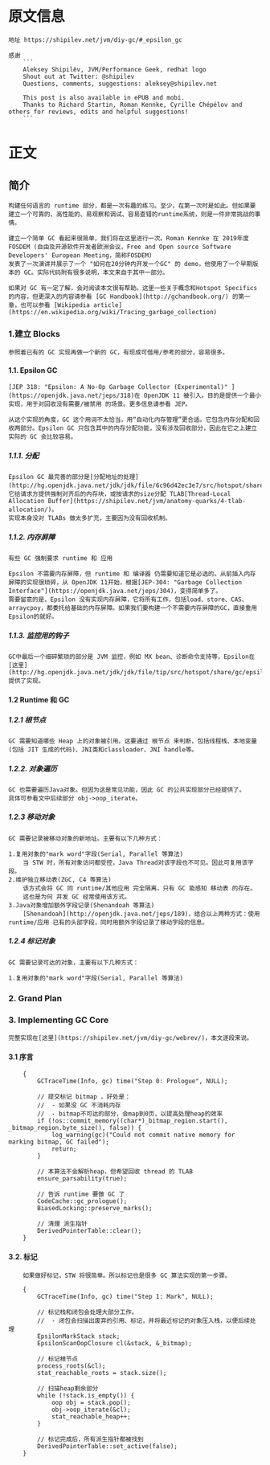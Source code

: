 # 原文信息

	地址 https://shipilev.net/jvm/diy-gc/#_epsilon_gc

	感谢
		```
		Aleksey Shipilёv, JVM/Performance Geek, redhat logo
		Shout out at Twitter: @shipilev
		Questions, comments, suggestions: aleksey@shipilev.net

		This post is also available in ePUB and mobi.
		Thanks to Richard Startin, Roman Kennke, Cyrille Chépélov and others for reviews, edits and helpful suggestions!
		```
		
# 正文

## 简介
	
	构建任何语言的 runtime 部分，都是一次有趣的练习。至少，在第一次时是如此。但如果要建立一个可靠的、高性能的、易观察和调试、容易查错的runtime系统，则是一件非常挑战的事情。
	
	建立一个简单 GC 看起来很简单，我们将在这里进行一次。Roman Kennke 在 2019年度 FOSDEM (自由及开源软件开发者欧洲会议，Free and Open source Software Developers' European Meeting，简称FOSDEM)
	发表了一次演讲并展示了一个 "如何在20分钟内开发一个GC" 的 demo，他使用了一个早期版本的 GC。实际代码附有很多说明，本文来自于其中一部分。
	
	如果对 GC 有一定了解，会对阅读本文很有帮助。这里一些关于概念和Hotspot Specifics 的内容，但更深入的内容请参看 [GC Handbook](http://gchandbook.org/) 的第一章，也可以参看 [Wikipedia article](https://en.wikipedia.org/wiki/Tracing_garbage_collection)
	
### 1.建立 Blocks

	参照着已有的 GC 实现再做一个新的 GC，有现成可借用/参考的部分，容易很多。

#### 1.1. Epsilon GC

	[JEP 318: "Epsilon: A No-Op Garbage Collector (Experimental)" ](https://openjdk.java.net/jeps/318)在 OpenJDK 11 被引入。目的是提供一个最小实现，用于对回收没有需要/被禁用 的场景。更多信息请参看 JEP。

	从这个实现的角度，GC 这个用词不太恰当，用“自动化内存管理”更合适。它包含内存分配和回收两部分。Epsilon GC 只包含其中的内存分配功能，没有涉及回收部分，因此在它之上建立实际的 GC 会比较容易。
	
##### 1.1.1. 分配
		
	Epsilon GC 最完善的部分是[分配地址的处理](http://hg.openjdk.java.net/jdk/jdk/file/6c96d42ec3e7/src/hotspot/share/gc/epsilon/epsilonHeap.cpp#l173)。
	它给请求方提供强制对齐后的内存块，或按请求的size分配 TLAB[Thread-Local Allocation Buffer](https://shipilev.net/jvm/anatomy-quarks/4-tlab-allocation/)。
	实现本身没对 TLABs 做太多扩充，主要因为没有回收机制。
	
##### 1.1.2. 内存屏障

	有些 GC 强制要求 runtime 和 应用
	
	Epsilon 不需要内存屏障，但 runtime 和 编译器 仍需要知道它是必选的。从前插入内存屏障的实现很琐碎，从 OpenJDK 11开始，根据[JEP-304: "Garbage Collection Interface"](https://openjdk.java.net/jeps/304)，变得简单多了。
	需要留意的是，Epsilon 没有实现内存屏障，它将所有工作，包括load、store、CAS、arraycpoy，都委托给基础的内存屏障。如果我们要构建一个不需要内存屏障的GC，直接重用Epsilon的就好。
	
##### 1.1.3. 监控用的钩子
	
	GC中最后一个细碎繁琐的部分是 JVM 监控，例如 MX bean、诊断命令支持等，Epsilon在[这里](http://hg.openjdk.java.net/jdk/jdk/file/tip/src/hotspot/share/gc/epsilon/epsilonMonitoringSupport.cpp)提供了实现。
	
#### 1.2 Runtime 和 GC
	
##### 1.2.1 根节点
	
	GC 需要知道哪些 Heap 上的对象被引用。这要通过 根节点 来判断，包括线程栈、本地变量(包括 JIT 生成的代码)、JNI类和classloader、JNI handle等。
	
##### 1.2.2. 对象遍历
	
	GC 也需要遍历Java对象。但因为这是常见功能，因此 GC 的公共实现部分已经提供了。
	具体可参看文中后续部分 obj->oop_iterate。
	
##### 1.2.3 移动对象

	GC 需要记录被移动对象的新地址。主要有以下几种方式：
	
	1.复用对象的"mark word"字段(Serial, Parallel 等算法)
		当 STW 时，所有对象访问都受控，Java Thread对该字段也不可见。因此可复用该字段。
	2.维护独立移动表(ZGC, C4 等算法)
		该方式会将 GC 同 runtime/其他应用 完全隔离，只有 GC 能感知 移动表 的存在。
		这也是为何 并发 GC 经常使用该方式。
	3.Java对象增加额外字段记录(Shenandoah 等算法)
		[Shenandoah](http://openjdk.java.net/jeps/189)，结合以上两种方式：使用 runtime/应用 已有的头部字段，同时用额外字段记录了移动字段的信息。
	
##### 1.2.4 标记对象
	
	GC 需要记录可达的对象，主要有以下几种方式：
	
	1.复用对象的"mark word"字段(Serial, Parallel 等算法)

### 2. Grand Plan


### 3. Implementing GC Core
	
	完整实现在[这里](https://shipilev.net/jvm/diy-gc/webrev/)，本文逐段来说。
	
#### 3.1 序言
	
```
	{
		GCTraceTime(Info, gc) time("Step 0: Prologue", NULL);

		// 提交标记 bitmap ，好处是：
		// 	- 如果没 GC 不消耗内存
		//	- bitmap不可达的部分，会map到0页，以提高处理heap的效率
		if (!os::commit_memory((char*)_bitmap_region.start(), _bitmap_region.byte_size(), false)) {
			log_warning(gc)("Could not commit native memory for marking bitmap, GC failed");
			return;
		}

		// 本算法不会解析heap，但希望回收 thread 的 TLAB 
		ensure_parsability(true);

		// 告诉 runtime 要做 GC 了
		CodeCache::gc_prologue();
		BiasedLocking::preserve_marks();

		// 清理 派生指针
		DerivedPointerTable::clear();
	}
```
	
#### 3.2. 标记

		如果做好标记，STW 将很简单。所以标记也是很多 GC 算法实现的第一步骤。
		
```
	{
		GCTraceTime(Info, gc) time("Step 1: Mark", NULL);

		// 标记栈和闭包会处理大部分工作。
		//	- 闭包会扫描出废弃的引用、标记，并将最近标记的对象压入栈，以便后续处理
		EpsilonMarkStack stack;
		EpsilonScanOopClosure cl(&stack, &_bitmap);

		// 标记根节点
		process_roots(&cl);
		stat_reachable_roots = stack.size();

		// 扫描heap剩余部分
		while (!stack.is_empty()) {
			oop obj = stack.pop();
			obj->oop_iterate(&cl);
			stat_reachable_heap++;
		}

		// 标记完成后，所有派生指针都被找到
		DerivedPointerTable::set_active(false);
	}
```
	
	
	
	
	
	